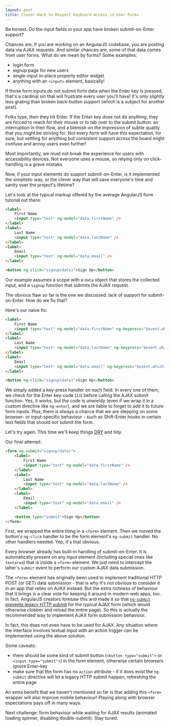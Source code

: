 ```yaml
---
layout: post
title: Clever Hack to Respect Keyboard Access in User Forms
---
```


Be honest. Do the input fields in your app have broken submit-on-Enter support?

<!--more-->

Chances are, if you are working on an AngularJS codebase, you are posting data via AJAX requests. And similar chances are, some of that data comes from user forms. What do we mean by forms? Some examples:

* login form
* signup page for new users
* single-input in-place property editor widget
* anything with an `<input>` element, basically!

If those form inputs do not submit form data when the Enter key is pressed, that's a cardinal sin that will frustrate every user you'll have! It's only *slightly* less grating than broken back-button support (which is a subject for another post).

Folks type, then they hit Enter. If the Enter key does not do anything, they are forced to reach for their mouse or to tab over to the submit button: an interruption in their flow, and a blemish on the impression of subtle quality that you might be striving for. Not every form will have this expectation, for sure, but settling for anything but consistent support across the board might confuse and annoy users even further!

Most importantly, we must not break the experience for users with accessibility devices. Not everyone uses a mouse, so relying only on click-handling is a grave mistake.

Now, if your input elements *do* support submit-on-Enter, is it implemented the simplistic way, or the clever way that will save everyone's time and sanity over the project's lifetime?

Let's look at the typical markup offered by the average AngularJS form tutorial out there:

```html
<label>
    First Name
    <input type="text" ng-model="data.firstName" />
</label>
<label>
    Last Name
    <input type="text" ng-model="data.lastName" />
</label>
<label>
    Email
    <input type="text" ng-model="data.email" />
</label>

<button ng-click="signup(data)">Sign Up</button>
```

Our example assumes a scope with a `data` object that stores the collected input, and a `signup` function that submits the AJAX request.

The obvious flaw so far is the one we discussed: lack of support for submit-on-Enter. How do we fix that?

Here's our naïve fix:

```html
<label>
    First Name
    <input type="text" ng-model="data.firstName" ng-keypress="$event.which === 13 &amp;&amp; signup(data)" />
</label>
<label>
    Last Name
    <input type="text" ng-model="data.lastName" ng-keypress="$event.which === 13 &amp;&amp; signup(data)" />
</label>
<label>
    Email
    <input type="text" ng-model="data.email" ng-keypress="$event.which === 13 &amp;&amp; signup(data)" />
</label>

<button ng-click="signup(data)">Sign Up</button>
```

We simply added a key-press handler on each field. In every one of them, we check for the Enter key-code (`13`) before calling the AJAX submit function. Yes, it works, but the code is unwieldy (even if we wrap it in a custom directive like `ng-enter`), and we are liable to forget to add it to future form inputs. Plus, there is always a chance that we are stepping on some browser- or input-specific behaviour - such as Shift-Enter hooks in certain text fields that should *not* submit the form.

Let's try again. This time we'll keep things [DRY](https://en.wikipedia.org/wiki/Don%27t_repeat_yourself) and tidy.

Our final attempt:

```html
<form ng-submit="signup(data)">
    <label>
        First Name
        <input type="text" ng-model="data.firstName" />
    </label>
    <label>
        Last Name
        <input type="text" ng-model="data.lastName" />
    </label>
    <label>
        Email
        <input type="text" ng-model="data.email" />
    </label>

    <button type="submit">Sign Up</button>
</form>
```

First, we wrapped the entire thing in a `<form>` element. Then we moved the button's `ng-click` handler to be the form element's `ng-submit` handler. No other handlers needed. Yep, it's that obvious.

Every browser already has built-in handling of submit-on-Enter. It is automatically present on any input element (including special ones like `textarea`) that is inside a `<form>` element. We just need to intercept the latter's `submit` event to perform our custom AJAX data submission.

The `<form>` element has originally been used to implement traditional HTTP POST (or GET) data submission - that is why it's not obvious to consider it in an app that relies on AJAX instead. But the extra richness of behaviour that it brings is a clear vote for keeping it around in modern web apps, too. In fact, AngularJS creators foresaw this and made it so that [`ng-submit` prevents legacy HTTP submit](https://docs.angularjs.org/api/ng/directive/ngSubmit) for the typical AJAX form (which would otherwise clobber and reload the entire page). So this is actually the recommended way to implement AJAX form submission behaviour.

In fact, this does not even have to be used for AJAX. Any situation where the interface involves textual input with an action trigger can be implemented using the above solution.

Some caveats:

* there should be some kind of submit button (`<button type="submit">` or `<input type="submit">`) in the form element, otherwise certain browsers ignore Enter-key
* make sure that the form has no `action` attribute - if it does exist the `ng-submit` directive will let a legacy HTTP submit happen, refreshing the entire page

An extra benefit that we haven't mentioned so far is that adding this `<form>` wrapper will also improve mobile behaviour! Playing along with browser expectations pays off in many ways.

Next challenge: form behaviour while waiting for AJAX results (animated loading spinner, disabling double-submit). Stay tuned.
